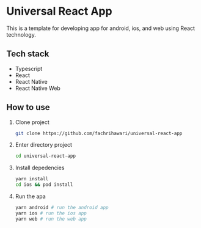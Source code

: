 
# Universal React App

This is a template for developing app for android, ios, and web using React technology.

## Tech stack

- Typescript
- React
- React Native
- React Native Web

## How to use

1. Clone project
	  ```bash
	  git clone https://github.com/fachrihawari/universal-react-app
	  ```

2. Enter directory project
	
	  ```bash
	  cd universal-react-app
	  ```

3. Install depedencies
	
	  ```bash
	  yarn install
	  cd ios && pod install
	  ```


4. Run the apa
    ```bash
    yarn android # run the android app
    yarn ios # run the ios app
    yarn web # run the web app
    ```